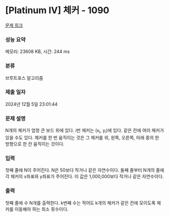 # [Platinum IV] 체커 - 1090 

[문제 링크](https://www.acmicpc.net/problem/1090) 

### 성능 요약

메모리: 23608 KB, 시간: 244 ms

### 분류

브루트포스 알고리즘

### 제출 일자

2024년 12월 5일 23:01:44

### 문제 설명

<p>N개의 체커가 엄청 큰 보드 위에 있다. i번 체커는 (x<sub>i</sub>, y<sub>i</sub>)에 있다. 같은 칸에 여러 체커가 있을 수도 있다. 체커를 한 번 움직이는 것은 그 체커를 위, 왼쪽, 오른쪽, 아래 중의 한 방향으로 한 칸 움직이는 것이다.</p>

### 입력 

 <p>첫째 줄에 N이 주어진다. N은 50보다 작거나 같은 자연수이다. 둘째 줄부터 N개의 줄에 각 체커의 x좌표와 y좌표가 주어진다. 이 값은 1,000,000보다 작거나 같은 자연수이다.</p>

### 출력 

 <p>첫째 줄에 수 N개를 출력한다. k번째 수는 적어도 k개의 체커가 같은 칸에 모이도록 체커를 이동해야 하는 최소 횟수이다.</p>


